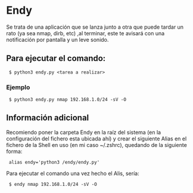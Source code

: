 # Endy
Se trata de una aplicación que se lanza junto a otra que puede tardar un rato (ya sea nmap, dirb, etc) ,al terminar, este te avisará con una notificación por pantalla y un leve sonido.

## Para ejecutar el comando:
     $ python3 endy.py <tarea a realizar>

### Ejemplo
     $ python3 endy.py nmap 192.168.1.0/24 -sV -O

## Información adicional
Recomiendo poner la carpeta Endy en la raíz del sistema (en la configuración del fichero esta ubicada ahí) y crear el siguiente Alias en el fichero de la Shell en uso (en mi caso ~/.zshrc), quedando de la siguiente forma:

     alias endy='python3 /endy/endy.py'
     
Para ejecutar el comando una vez hecho el Alis, sería:

     $ endy nmap 192.168.1.0/24 -sV -O
